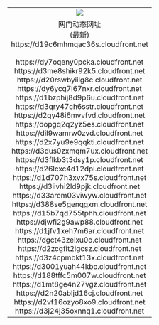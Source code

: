 ﻿<table>
  <tr></tr>
  <tr><td colspan=2 align=center><img src="https://d19c6mhmqac36s.cloudfront.net/Up/oGate.jpg" /></td></tr>
  <tr><td colspan=2 align=center>网门动态网址<br/>(最新)
<br>https://d19c6mhmqac36s.cloudfront.net
<br/>
<br>https://dy7oqeny0pcka.cloudfront.net
<br>https://d3me8shikr92k5.cloudfront.net
<br>https://d20rswbyiilg8c.cloudfront.net
<br>https://dy6ycq7i67nxr.cloudfront.net
<br>https://d1bzphij8d9p6u.cloudfront.net
<br>https://d3qry47ch6sstr.cloudfront.net
<br>https://d2qy48i6mvvfvd.cloudfront.net
<br>https://dopgq2q2yz5es.cloudfront.net
<br>https://dil9wamrw0zvd.cloudfront.net
<br>https://d2x7yu9e9qqkti.cloudfront.net
<br>https://d3dus0zxmqm7ux.cloudfront.net
<br>https://d3flkb3t3dsy1p.cloudfront.net
<br>https://d26lcxc4d12dpi.cloudfront.net
<br>https://d1d707h3xvx75s.cloudfront.net
<br>https://d3iivhi2ld9pjk.cloudfront.net
<br>https://d33arem03viwyw.cloudfront.net
<br>https://d388se5genqgxm.cloudfront.net
<br>https://d15b7qd755tphh.cloudfront.net
<br>https://djwfi2g9awp88.cloudfront.net
<br>https://d1jfv1xeh7m6ar.cloudfront.net
<br>https://dgct43zeixu0o.cloudfront.net
<br>https://d2zcgfit2igcsz.cloudfront.net
<br>https://d3z4cpmbkt13x.cloudfront.net
<br>https://d3001yuah44kbc.cloudfront.net
<br>https://d188tffc5m007w.cloudfront.net
<br>https://d1mt8ge4n27vgz.cloudfront.net
<br>https://d2n20abljd16cj.cloudfront.net
<br>https://d2vf16ozyo8xo9.cloudfront.net
<br>https://d3j24j35oxnnq1.cloudfront.net
    </td>
  </tr>
</table>
